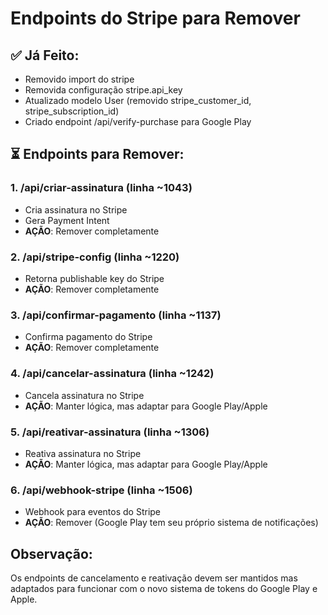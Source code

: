 # Endpoints do Stripe para Remover

## ✅ Já Feito:
- Removido import do stripe
- Removida configuração stripe.api_key  
- Atualizado modelo User (removido stripe_customer_id, stripe_subscription_id)
- Criado endpoint /api/verify-purchase para Google Play

## ⏳ Endpoints para Remover:

### 1. /api/criar-assinatura (linha ~1043)
- Cria assinatura no Stripe
- Gera Payment Intent
- **AÇÃO**: Remover completamente

### 2. /api/stripe-config (linha ~1220)
- Retorna publishable key do Stripe
- **AÇÃO**: Remover completamente

### 3. /api/confirmar-pagamento (linha ~1137)
- Confirma pagamento do Stripe
- **AÇÃO**: Remover completamente

### 4. /api/cancelar-assinatura (linha ~1242)
- Cancela assinatura no Stripe
- **AÇÃO**: Manter lógica, mas adaptar para Google Play/Apple

### 5. /api/reativar-assinatura (linha ~1306)
- Reativa assinatura no Stripe
- **AÇÃO**: Manter lógica, mas adaptar para Google Play/Apple

### 6. /api/webhook-stripe (linha ~1506)
- Webhook para eventos do Stripe
- **AÇÃO**: Remover (Google Play tem seu próprio sistema de notificações)

## Observação:
Os endpoints de cancelamento e reativação devem ser mantidos mas adaptados para funcionar com o novo sistema de tokens do Google Play e Apple.
